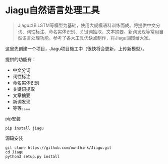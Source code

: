 # Jiagu自然语言处理工具
> Jiagu以BiLSTM等模型为基础，使用大规模语料训练而成。将提供中文分词、词性标注、命名实体识别、关键词抽取、文本摘要、新词发现等常用自然语言处理功能。参考了各大工具优缺点制作，将Jiagu回馈给大家。

这里先创建一个项目，Jiagu项目施工中（很快将会更新，上传新模型）。


提供的功能有：
* 中文分词
* 词性标注
* 命名实体识别
* 关键词提取
* 文章摘要
* 新词发现
* 等等。。。。




pip安装
```shell
pip install jiagu
```
源码安装
```shell
git clone https://github.com/ownthink/Jiagu.git
cd Jiagu
python3 setup.py install
```





